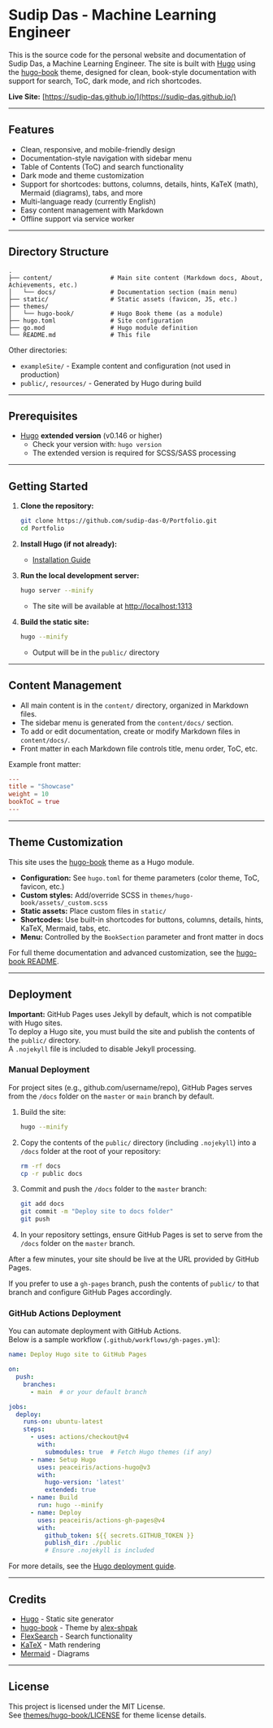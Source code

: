 # Sudip Das - Machine Learning Engineer

This is the source code for the personal website and documentation of Sudip Das, a Machine Learning Engineer. The site is built with [Hugo](https://gohugo.io/) using the [hugo-book](https://github.com/alex-shpak/hugo-book) theme, designed for clean, book-style documentation with support for search, ToC, dark mode, and rich shortcodes.

**Live Site:** [https://sudip-das.github.io/](https://sudip-das.github.io/)

---

## Features

- Clean, responsive, and mobile-friendly design
- Documentation-style navigation with sidebar menu
- Table of Contents (ToC) and search functionality
- Dark mode and theme customization
- Support for shortcodes: buttons, columns, details, hints, KaTeX (math), Mermaid (diagrams), tabs, and more
- Multi-language ready (currently English)
- Easy content management with Markdown
- Offline support via service worker

---

## Directory Structure

```
.
├── content/                # Main site content (Markdown docs, About, Achievements, etc.)
│   └── docs/               # Documentation section (main menu)
├── static/                 # Static assets (favicon, JS, etc.)
├── themes/
│   └── hugo-book/          # Hugo Book theme (as a module)
├── hugo.toml               # Site configuration
├── go.mod                  # Hugo module definition
└── README.md               # This file
```

Other directories:
- `exampleSite/` - Example content and configuration (not used in production)
- `public/`, `resources/` - Generated by Hugo during build

---

## Prerequisites

- [Hugo](https://gohugo.io/getting-started/installing/) **extended version** (v0.146 or higher)
  - Check your version with: `hugo version`
  - The extended version is required for SCSS/SASS processing

---

## Getting Started

1. **Clone the repository:**
   ```sh
   git clone https://github.com/sudip-das-0/Portfolio.git
   cd Portfolio
   ```

2. **Install Hugo (if not already):**
   - [Installation Guide](https://gohugo.io/getting-started/installing/)

3. **Run the local development server:**
   ```sh
   hugo server --minify
   ```
   - The site will be available at [http://localhost:1313](http://localhost:1313)

4. **Build the static site:**
   ```sh
   hugo --minify
   ```
   - Output will be in the `public/` directory

---

## Content Management

- All main content is in the `content/` directory, organized in Markdown files.
- The sidebar menu is generated from the `content/docs/` section.
- To add or edit documentation, create or modify Markdown files in `content/docs/`.
- Front matter in each Markdown file controls title, menu order, ToC, etc.

Example front matter:
```toml
---
title = "Showcase"
weight = 10
bookToC = true
---
```

---

## Theme Customization

This site uses the [hugo-book](https://github.com/alex-shpak/hugo-book) theme as a Hugo module.

- **Configuration:** See `hugo.toml` for theme parameters (color theme, ToC, favicon, etc.)
- **Custom styles:** Add/override SCSS in `themes/hugo-book/assets/_custom.scss`
- **Static assets:** Place custom files in `static/`
- **Shortcodes:** Use built-in shortcodes for buttons, columns, details, hints, KaTeX, Mermaid, tabs, etc.
- **Menu:** Controlled by the `BookSection` parameter and front matter in docs

For full theme documentation and advanced customization, see the [hugo-book README](https://github.com/alex-shpak/hugo-book#readme).

---

## Deployment

**Important:** GitHub Pages uses Jekyll by default, which is not compatible with Hugo sites.  
To deploy a Hugo site, you must build the site and publish the contents of the `public/` directory.  
A `.nojekyll` file is included to disable Jekyll processing.

### Manual Deployment

For project sites (e.g., github.com/username/repo), GitHub Pages serves from the `/docs` folder on the `master` or `main` branch by default.

1. Build the site:
   ```sh
   hugo --minify
   ```
2. Copy the contents of the `public/` directory (including `.nojekyll`) into a `/docs` folder at the root of your repository:
   ```sh
   rm -rf docs
   cp -r public docs
   ```
3. Commit and push the `/docs` folder to the `master` branch:
   ```sh
   git add docs
   git commit -m "Deploy site to docs folder"
   git push
   ```
4. In your repository settings, ensure GitHub Pages is set to serve from the `/docs` folder on the `master` branch.

After a few minutes, your site should be live at the URL provided by GitHub Pages.

If you prefer to use a `gh-pages` branch, push the contents of `public/` to that branch and configure GitHub Pages accordingly.

### GitHub Actions Deployment

You can automate deployment with GitHub Actions.  
Below is a sample workflow (`.github/workflows/gh-pages.yml`):

```yaml
name: Deploy Hugo site to GitHub Pages

on:
  push:
    branches:
      - main  # or your default branch

jobs:
  deploy:
    runs-on: ubuntu-latest
    steps:
      - uses: actions/checkout@v4
        with:
          submodules: true  # Fetch Hugo themes (if any)
      - name: Setup Hugo
        uses: peaceiris/actions-hugo@v3
        with:
          hugo-version: 'latest'
          extended: true
      - name: Build
        run: hugo --minify
      - name: Deploy
        uses: peaceiris/actions-gh-pages@v4
        with:
          github_token: ${{ secrets.GITHUB_TOKEN }}
          publish_dir: ./public
          # Ensure .nojekyll is included
```

For more details, see the [Hugo deployment guide](https://gohugo.io/hosting-and-deployment/hosting-on-github/).

---

## Credits

- [Hugo](https://gohugo.io/) - Static site generator
- [hugo-book](https://github.com/alex-shpak/hugo-book) - Theme by [alex-shpak](https://github.com/alex-shpak)
- [FlexSearch](https://github.com/nextapps-de/flexsearch) - Search functionality
- [KaTeX](https://katex.org/) - Math rendering
- [Mermaid](https://mermaid-js.github.io/) - Diagrams

---

## License

This project is licensed under the MIT License.  
See [themes/hugo-book/LICENSE](themes/hugo-book/LICENSE) for theme license details.
